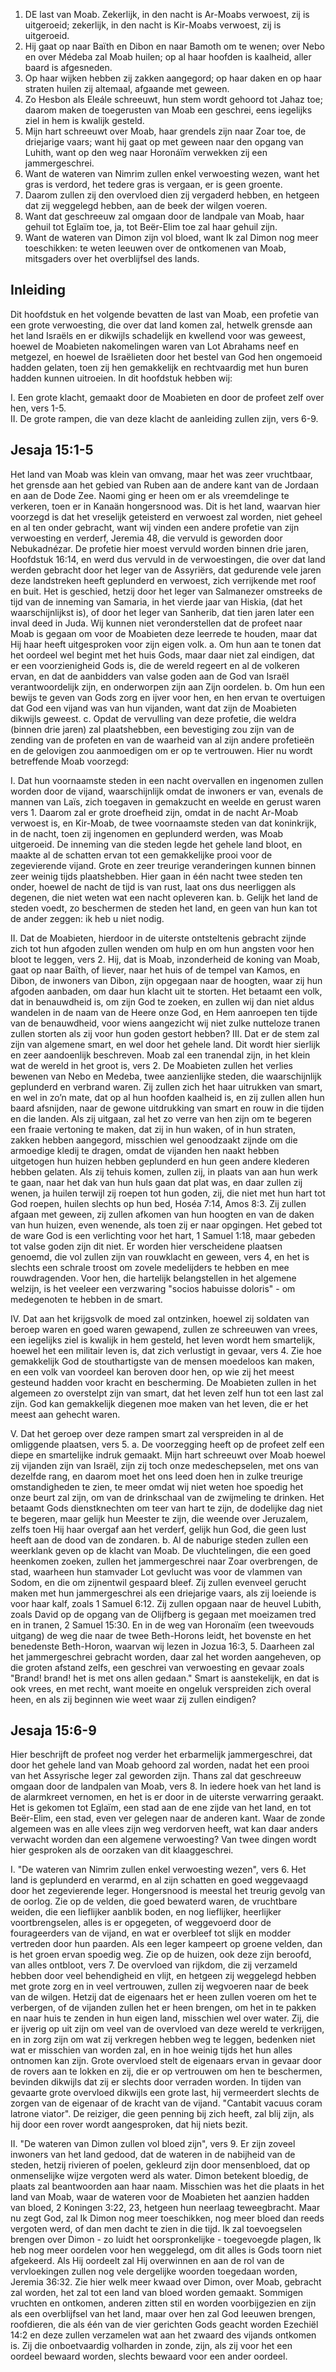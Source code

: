 1. DE last van Moab. Zekerlijk, in den nacht is Ar-Moabs verwoest, zij is uitgeroeid; zekerlijk, in den nacht is Kir-Moabs verwoest, zij is uitgeroeid.
2. Hij gaat op naar Baïth en Dibon en naar Bamoth om te wenen; over Nebo en over Médeba zal Moab huilen; op al haar hoofden is kaalheid, aller baard is afgesneden.
3. Op haar wijken hebben zij zakken aangegord; op haar daken en op haar straten huilen zij altemaal, afgaande met geween.
4. Zo Hesbon als Eleále schreeuwt, hun stem wordt gehoord tot Jahaz toe; daarom maken de toegerusten van Moab een geschrei, eens iegelijks ziel in hem is kwalijk gesteld.
5. Mijn hart schreeuwt over Moab, haar grendels zijn naar Zoar toe, de driejarige vaars; want hij gaat op met geween naar den opgang van Luhith, want op den weg naar Horonáïm verwekken zij een jammergeschrei.
6. Want de wateren van Nimrim zullen enkel verwoesting wezen, want het gras is verdord, het tedere gras is vergaan, er is geen groente.
7. Daarom zullen zij den overvloed dien zij vergaderd hebben, en hetgeen dat zij weggelegd hebben, aan de beek der wilgen voeren.
8. Want dat geschreeuw zal omgaan door de landpale van Moab, haar gehuil tot Eglaïm toe, ja, tot Beër-Elim toe zal haar gehuil zijn.
9. Want de wateren van Dimon zijn vol bloed, want Ik zal Dimon nog meer toeschikken: te weten leeuwen over de ontkomenen van Moab, mitsgaders over het overblijfsel des lands.

## Inleiding

Dit hoofdstuk en het volgende bevatten de last van Moab, een profetie van een grote verwoesting, die over dat land komen zal, hetwelk grensde aan het land Israëls en er dikwijls schadelijk en kwellend voor was geweest, hoewel de Moabieten nakomelingen waren van Lot Abrahams neef en metgezel, en hoewel de Israëlieten door het bestel van God hen ongemoeid hadden gelaten, toen zij hen gemakkelijk en rechtvaardig met hun buren hadden kunnen uitroeien. In dit hoofdstuk hebben wij:

I. Een grote klacht, gemaakt door de Moabieten en door de profeet zelf over hen, vers 1-5.  
II. De grote rampen, die van deze klacht de aanleiding zullen zijn, vers 6-9.  

## Jesaja 15:1-5 
Het land van Moab was klein van omvang, maar het was zeer vruchtbaar, het grensde aan het gebied van Ruben aan de andere kant van de Jordaan en aan de Dode Zee. Naomi ging er heen om er als vreemdelinge te verkeren, toen er in Kanaän hongersnood was. Dit is het land, waarvan hier voorzegd is dat het vreselijk geteisterd en verwoest zal worden, niet geheel en al ten onder gebracht, want wij vinden een andere profetie van zijn verwoesting en verderf, Jeremia 48, die vervuld is geworden door Nebukadnézar. De profetie hier moest vervuld worden binnen drie jaren, Hoofdstuk 16:14, en werd dus vervuld in de verwoestingen, die over dat land werden gebracht door het leger van de Assyriërs, dat gedurende vele jaren deze landstreken heeft geplunderd en verwoest, zich verrijkende met roof en buit. Het is geschied, hetzij door het leger van Salmanezer omstreeks de tijd van de inneming van Samaria, in het vierde jaar van Hiskia, (dat het waarschijnlijkst is), of door het leger van Sanherib, dat tien jaren later een inval deed in Juda. Wij kunnen niet veronderstellen dat de profeet naar Moab is gegaan om voor de Moabieten deze leerrede te houden, maar dat Hij haar heeft uitgesproken voor zijn eigen volk.
a. Om hun aan te tonen dat het oordeel wel begint met het huis Gods, maar daar niet zal eindigen, dat er een voorzienigheid Gods is, die de wereld regeert en al de volkeren ervan, en dat de aanbidders van valse goden aan de God van Israël verantwoordelijk zijn, en onderworpen zijn aan Zijn oordelen.
b. Om hun een bewijs te geven van Gods zorg en ijver voor hen, en hen ervan te overtuigen dat God een vijand was van hun vijanden, want dat zijn de Moabieten dikwijls geweest.
c. Opdat de vervulling van deze profetie, die weldra (binnen drie jaren) zal plaatshebben, een bevestiging zou zijn van de zending van de profeten en van de waarheid van al zijn andere profetieën en de gelovigen zou aanmoedigen om er op te vertrouwen. Hier nu wordt betreffende Moab voorzegd:

I. Dat hun voornaamste steden in een nacht overvallen en ingenomen zullen worden door de vijand, waarschijnlijk omdat de inwoners er van, evenals de mannen van Laïs, zich toegaven in gemakzucht en weelde en gerust waren vers 1. Daarom zal er grote droefheid zijn, omdat in de nacht Ar-Moab verwoest is, en Kir-Moab, de twee voornaamste steden van dat koninkrijk, in de nacht, toen zij ingenomen en geplunderd werden, was Moab uitgeroeid. De inneming van die steden legde het gehele land bloot, en maakte al de schatten ervan tot een gemakkelijke prooi voor de zegevierende vijand. Grote en zeer treurige veranderingen kunnen binnen zeer weinig tijds plaatshebben. Hier gaan in één nacht twee steden ten onder, hoewel de nacht de tijd is van rust, laat ons dus neerliggen als degenen, die niet weten wat een nacht opleveren kan.
b. Gelijk het land de steden voedt, zo beschermen de steden het land, en geen van hun kan tot de ander zeggen: ik heb u niet nodig.

II. Dat de Moabieten, hierdoor in de uiterste ontsteltenis gebracht zijnde zich tot hun afgoden zullen wenden om hulp en om hun angsten voor hen bloot te leggen, vers 2. Hij, dat is Moab, inzonderheid de koning van Moab, gaat op naar Baïth, of liever, naar het huis of de tempel van Kamos, en Dibon, de inwoners van Dibon, zijn opgegaan naar de hoogten, waar zij hun afgoden aanbaden, om daar hun klacht uit te storten. Het betaamt een volk, dat in benauwdheid is, om zijn God te zoeken, en zullen wij dan niet aldus wandelen in de naam van de Heere onze God, en Hem aanroepen ten tijde van de benauwdheid, voor wiens aangezicht wij niet zulke nutteloze tranen zullen storten als zij voor hun goden gestort hebben? III. Dat er de stem zal zijn van algemene smart, en wel door het gehele land. Dit wordt hier sierlijk en zeer aandoenlijk beschreven. Moab zal een tranendal zijn, in het klein wat de wereld in het groot is, vers 2. De Moabieten zullen het verlies bewenen van Nebo en Medeba, twee aanzienlijke steden, die waarschijnlijk geplunderd en verbrand waren. Zij zullen zich het haar uitrukken van smart, en wel in zo’n mate, dat op al hun hoofden kaalheid is, en zij zullen allen hun baard afsnijden, naar de gewone uitdrukking van smart en rouw in die tijden en die landen. Als zij uitgaan, zal het zo verre van hen zijn om te begeren een fraaie vertoning te maken, dat zij in hun waken, of in hun straten, zakken hebben aangegord, misschien wel genoodzaakt zijnde om die armoedige kledij te dragen, omdat de vijanden hen naakt hebben uitgetogen hun huizen hebben geplunderd en hun geen andere klederen hebben gelaten. Als zij tehuis komen, zullen zij, in plaats van aan hun werk te gaan, naar het dak van hun huls gaan dat plat was, en daar zullen zij wenen, ja huilen terwijl zij roepen tot hun goden, zij, die niet met hun hart tot God roepen, huilen slechts op hun bed, Hoséa 7:14, Amos 8:3. Zij zullen afgaan met geween, zij zullen afkomen van hun hoogten en van de daken van hun huizen, even wenende, als toen zij er naar opgingen. Het gebed tot de ware God is een verlichting voor het hart, 1 Samuel 1:18, maar gebeden tot valse goden zijn dit niet. Er worden hier verscheidene plaatsen genoemd, die vol zullen zijn van rouwklacht en geween, vers 4, en het is slechts een schrale troost om zovele medelijders te hebben en mee rouwdragenden. Voor hen, die hartelijk belangstellen in het algemene welzijn, is het veeleer een verzwaring "socios habuisse doloris" - om medegenoten te hebben in de smart.

IV. Dat aan het krijgsvolk de moed zal ontzinken, hoewel zij soldaten van beroep waren en goed waren gewapend, zullen ze schreeuwen van vrees, een iegelijks ziel is kwalijk in hem gesteld, het leven wordt hem smartelijk, hoewel het een militair leven is, dat zich verlustigt in gevaar, vers 4. Zie hoe gemakkelijk God de stouthartigste van de mensen moedeloos kan maken, en een volk van voordeel kan beroven door hen, op wie zij het meest gesteund hadden voor kracht en bescherming. De Moabieten zullen in het algemeen zo overstelpt zijn van smart, dat het leven zelf hun tot een last zal zijn. God kan gemakkelijk diegenen moe maken van het leven, die er het meest aan gehecht waren.

V. Dat het geroep over deze rampen smart zal verspreiden in al de omliggende plaatsen, vers 5.
a. De voorzegging heeft op de profeet zelf een diepe en smartelijke indruk gemaakt. Mijn hart schreeuwt over Moab hoewel zij vijanden zijn van Israël, zijn zij toch onze medeschepselen, met ons van dezelfde rang, en daarom moet het ons leed doen hen in zulke treurige omstandigheden te zien, te meer omdat wij niet weten hoe spoedig het onze beurt zal zijn, om van de drinkschaal van de zwijmeling te drinken. Het betaamt Gods dienstknechten om teer van hart te zijn, de dodelijke dag niet te begeren, maar gelijk hun Meester te zijn, die weende over Jeruzalem, zelfs toen Hij haar overgaf aan het verderf, gelijk hun God, die geen lust heeft aan de dood van de zondaren.
b. Al de naburige steden zullen een weerklank geven op de klacht van Moab. De vluchtelingen, die een goed heenkomen zoeken, zullen het jammergeschrei naar Zoar overbrengen, de stad, waarheen hun stamvader Lot gevlucht was voor de vlammen van Sodom, en die om zijnentwil gespaard bleef. Zij zullen evenveel gerucht maken met hun jammergeschrei als een driejarige vaars, als zij loeiende is voor haar kalf, zoals 1 Samuel 6:12. Zij zullen opgaan naar de heuvel Lubith, zoals David op de opgang van de Olijfberg is gegaan met moeizamen tred en in tranen, 2 Samuel 15:30. En in de weg van Horonaïm (een tweevouds uitgang) de weg die naar de twee Beth-Horons leidt, het bovenste en het benedenste Beth-Horon, waarvan wij lezen in Jozua 16:3, 5. 
Daarheen zal het jammergeschrei gebracht worden, daar zal het worden aangeheven, op die groten afstand zelfs, een geschrei van verwoesting en gevaar zoals "Brand! brand! het is met ons allen gedaan." Smart is aanstekelijk, en dat is ook vrees, en met recht, want moeite en ongeluk verspreiden zich overal heen, en als zij beginnen wie weet waar zij zullen eindigen? 

## Jesaja 15:6-9 
Hier beschrijft de profeet nog verder het erbarmelijk jammergeschrei, dat door het gehele land van Moab gehoord zal worden, nadat het een prooi van het Assyrische leger zal geworden zijn. Thans zal dat geschreeuw omgaan door de landpalen van Moab, vers 8. In iedere hoek van het land is de alarmkreet vernomen, en het is er door in de uiterste verwarring geraakt. Het is gekomen tot Eglaïm, een stad aan de ene zijde van het land, en tot Beër-Elim, een stad, even ver gelegen naar de anderen kant. Waar de zonde algemeen was en alle vlees zijn weg verdorven heeft, wat kan daar anders verwacht worden dan een algemene verwoesting? Van twee dingen wordt hier gesproken als de oorzaken van dit klaaggeschrei.

I. "De wateren van Nimrim zullen enkel verwoesting wezen", vers 6. Het land is geplunderd en verarmd, en al zijn schatten en goed weggevaagd door het zegevierende leger. Hongersnood is meestal het treurig gevolg van de oorlog. Zie op de velden, die goed bewaterd waren, de vruchtbare weiden, die een lieflijker aanblik boden, en nog lieflijker, heerlijker voortbrengselen, alles is er opgegeten, of weggevoerd door de fourageerders van de vijand, en wat er overbleef tot slijk en modder vertreden door hun paarden. Als een leger kampeert op groene velden, dan is het groen ervan spoedig weg. Zie op de huizen, ook deze zijn beroofd, van alles ontbloot, vers 7. De overvloed van rijkdom, die zij verzameld hebben door veel behendigheid en vlijt, en hetgeen zij weggelegd hebben met grote zorg en in veel vertrouwen, zullen zij wegvoeren naar de beek van de wilgen. Hetzij dat de eigenaars het er heen zullen voeren om het te verbergen, of de vijanden zullen het er heen brengen, om het in te pakken en naar huis te zenden in hun eigen land, misschien wel over water. Zij, die er ijverig op uit zijn om veel van de overvloed van deze wereld te verkrijgen, en in zorg zijn om wat zij verkregen hebben weg te leggen, bedenken niet wat er misschien van worden zal, en in hoe weinig tijds het hun alles ontnomen kan zijn. Grote overvloed stelt de eigenaars ervan in gevaar door de rovers aan te lokken en zij, die er op vertrouwen om hen te beschermen, bevinden dikwijls dat zij er slechts door verraden worden. In tijden van gevaarte grote overvloed dikwijls een grote last, hij vermeerdert slechts de zorgen van de eigenaar of de kracht van de vijand. "Cantabit vacuus coram latrone viator". De reiziger, die geen penning bij zich heeft, zal blij zijn, als hij door een rover wordt aangesproken, dat hij niets bezit.

II. "De wateren van Dimon zullen vol bloed zijn", vers 9. Er zijn zoveel inwoners van het land gedood, dat de wateren in de nabijheid van de steden, hetzij rivieren of poelen, gekleurd zijn door mensenbloed, dat op onmenselijke wijze vergoten werd als water. Dimon betekent bloedig, de plaats zal beantwoorden aan haar naam. Misschien was het die plaats in het land van Moab, waar de wateren voor de Moabieten het aanzien hadden van bloed, 2 Koningen 3:22, 23, hetgeen hun neerlaag teweegbracht. Maar nu zegt God, zal Ik Dimon nog meer toeschikken, nog meer bloed dan reeds vergoten werd, of dan men dacht te zien in die tijd. Ik zal toevoegselen brengen over Dimon - zo luidt het oorspronkelijke - toegevoegde plagen, Ik heb nog meer oordelen voor hen weggelegd, om dit alles is Gods toorn niet afgekeerd. Als Hij oordeelt zal Hij overwinnen en aan de rol van de vervloekingen zullen nog vele dergelijke woorden toegedaan worden, Jeremia 36:32. Zie hier welk meer kwaad over Dimon, over Moab, gebracht zal worden, het zal tot een land van bloed worden gemaakt. Sommigen vruchten en ontkomen, anderen zitten stil en worden voorbijgezien en zijn als een overblijfsel van het land, maar over hen zal God leeuwen brengen, roofdieren, die als één van de vier gerichten Gods geacht worden Ezechiël 14:2 en deze zullen verzamelen wat aan het zwaard des vijands ontkomen is. Zij die onboetvaardig volharden in zonde, zijn, als zij voor het een oordeel bewaard worden, slechts bewaard voor een ander oordeel. 

 
